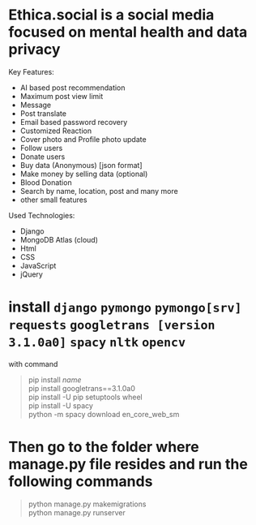 # Ethica.social is a social media focused on mental health and data privacy
Key Features:
- AI based post recommendation
- Maximum post view limit
- Message
- Post translate 
- Email based password recovery
- Customized Reaction
- Cover photo and Profile photo update
- Follow users
- Donate users
- Buy data (Anonymous) [json format]
- Make money by selling data (optional)
- Blood Donation
- Search by name, location, post and many more
- other small features

Used Technologies:
- Django
- MongoDB Atlas (cloud)
- Html 
- CSS
- JavaScript
- jQuery



# install  `django` `pymongo` `pymongo[srv]` `requests`  `googletrans [version 3.1.0a0]`  `spacy`  `nltk` `opencv`
with command 
>pip install  _name_ <br />
>pip install googletrans==3.1.0a0 <br />
>pip install -U pip setuptools wheel <br />
>pip install -U spacy <br />
>python -m spacy download en_core_web_sm <br />
>
# Then go to the folder where manage.py file resides and run the following commands
> python manage.py makemigrations <br />
python manage.py runserver
>
